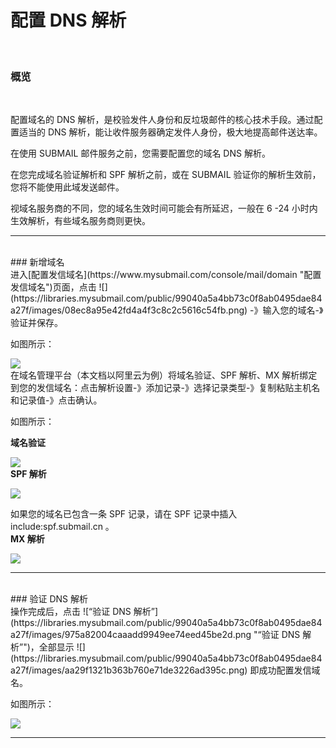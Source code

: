# 配置 DNS 解析

<br>

### **概览**

<br>

配置域名的 DNS 解析，是校验发件人身份和反垃圾邮件的核心技术手段。通过配置适当的 DNS 解析，能让收件服务器确定发件人身份，极大地提高邮件送达率。

在使用 SUBMAIL 邮件服务之前，您需要配置您的域名 DNS 解析。

在您完成域名验证解析和 SPF 解析之前，或在 SUBMAIL 验证你的解析生效前，您将不能使用此域发送邮件。

视域名服务商的不同，您的域名生效时间可能会有所延迟，一般在 6 -24 小时内生效解析，有些域名服务商则更快。

---
 <br>
### 新增域名
 <br>
进入[配置发信域名](https://www.mysubmail.com/console/mail/domain "配置发信域名")页面，点击 ![](https://libraries.mysubmail.com/public/99040a5a4bb73c0f8ab0495dae84a27f/images/08ec8a95e42fd4a4f3c8c2c5616c54fb.png) -》输入您的域名-》验证并保存。

如图所示：

![](https://z3.ax1x.com/2021/06/09/2yPmQO.gif)
<br>
在域名管理平台（本文档以阿里云为例）将域名验证、SPF 解析、MX 解析绑定到您的发信域名：点击解析设置-》添加记录-》选择记录类型-》复制粘贴主机名和记录值-》点击确认。

如图所示：

**域名验证**

![](https://z3.ax1x.com/2021/06/09/2yFsMT.gif)
<br>
**SPF 解析**

![](https://z3.ax1x.com/2021/06/09/2yFvWt.gif)

如果您的域名已包含一条 SPF 记录，请在 SPF 记录中插入 include:spf.submail.cn 。
<br>
**MX 解析**

![](https://z3.ax1x.com/2021/06/09/2yk9OS.gif)

------
<br>
### 验证 DNS 解析
 <br>
操作完成后，点击 ![“验证 DNS 解析”](https://libraries.mysubmail.com/public/99040a5a4bb73c0f8ab0495dae84a27f/images/975a82004caaadd9949ee74eed45be2d.png "“验证 DNS 解析”")，全部显示 ![](https://libraries.mysubmail.com/public/99040a5a4bb73c0f8ab0495dae84a27f/images/aa29f1321b363b760e71de3226ad395c.png) 即成功配置发信域名。

如图所示：

![](https://libraries.mysubmail.com/public/99040a5a4bb73c0f8ab0495dae84a27f/images/b45b68f82a4f0f431c175cefeff758c7.gif)

------
